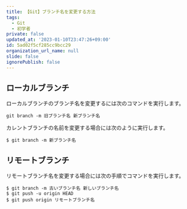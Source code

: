 ```yaml
---
title: 【Git】ブランチ名を変更する方法
tags:
  - Git
  - 初学者
private: false
updated_at: '2023-01-10T23:47:26+09:00'
id: 5ad02f5cf285cc9bcc29
organization_url_name: null
slide: false
ignorePublish: false
---
```

## ローカルブランチ
ローカルブランチのブランチ名を変更するには次のコマンドを実行します。

```terminal
git branch -m 旧ブランチ名 新ブランチ名
```

カレントブランチの名前を変更する場合には次のように実行します。

```terminal
$ git branch -m 新ブランチ名
```

## リモートブランチ

リモートブランチ名を変更する場合には次の手順でコマンドを実行します。

```
$ git branch -m 古いブランチ名 新しいブランチ名
$ git push -u origin HEAD
$ git push origin リモートブランチ名
```
